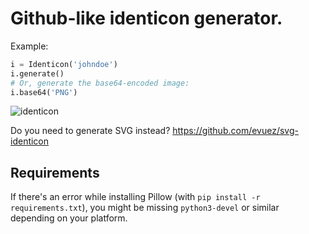 # Github-like identicon generator.

Example:

```python
i = Identicon('johndoe')
i.generate()
# Or, generate the base64-encoded image:
i.base64('PNG')
```

![identicon](http://dev.evuez.net/dev/tracker/identicon.png)

Do you need to generate SVG instead? https://github.com/evuez/svg-identicon

## Requirements

If there's an error while installing Pillow (with `pip install -r requirements.txt`), you might be missing `python3-devel` or similar depending on your platform.
